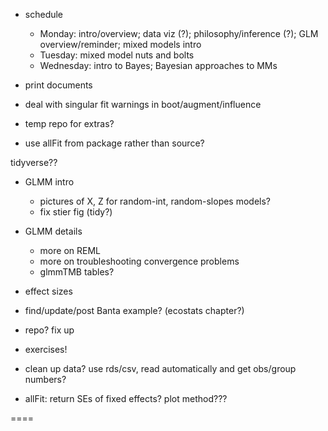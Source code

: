 
- schedule
    - Monday: intro/overview; data viz (?); philosophy/inference (?); GLM overview/reminder; mixed models intro
    - Tuesday: mixed model nuts and bolts
    - Wednesday: intro to Bayes; Bayesian approaches to MMs
- print documents

- deal with singular fit warnings in boot/augment/influence
- temp repo for extras?
- use allFit from package rather than source?


tidyverse??

* GLMM intro
    * pictures of X, Z for random-int, random-slopes models?
	* fix stier fig (tidy?)
* GLMM details
    * more on REML
    * more on troubleshooting convergence problems
	* glmmTMB tables?
* effect sizes
* find/update/post Banta example? (ecostats chapter?)
	
* repo?  fix up
* exercises!
* clean up data? use rds/csv, read automatically and get obs/group numbers?
* allFit: return SEs of fixed effects? plot method???

====

